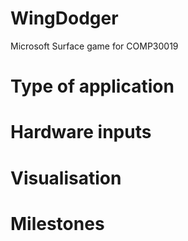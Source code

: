 # WingDodger
Microsoft Surface game for COMP30019

# Type of application



# Hardware inputs


# Visualisation


# Milestones



